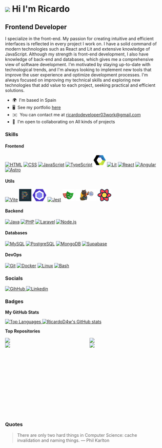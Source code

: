 # ![](https://user-images.githubusercontent.com/18350557/176309783-0785949b-9127-417c-8b55-ab5a4333674e.gif) Hi I'm Ricardo

## Frontend Developer

I specialize in the front-end. My passion for creating intuitive and efficient interfaces is reflected in every project I work on. I have a solid command of modern technologies such as React and Lit and extensive knowledge of JavaScript. Although my strength is front-end development, I also have knowledge of back-end and databases, which gives me a comprehensive view of software development. I'm motivated by staying up-to-date with technological trends, and I'm always looking to implement new tools that improve the user experience and optimize development processes. I'm always focused on improving my technical skills and exploring new technologies that add value to each project, seeking practical and efficient solutions.

- 🌍  I'm based in Spain
- 🖥️  See my portfolio [here](https://mnf.red/0c10d54d-6d87-467f-8749-604570f437da/timeline)
- ✉️  You can contact me at [ricardodeveloper03work@gmail.com](mailto:ricardodeveloper03work@gmail.com)
- 🤝  I'm open to collaborating on All kinds of projects

### Skills

<div align="left">

  <div>

  #### Frontend  
  <a href="https://developer.mozilla.org/en-US/docs/Glossary/HTML5" target="_blank" rel="noreferrer"><img src="https://skillicons.dev/icons?i=html" height="40" alt="HTML" /></a>
  <a href="https://www.w3.org/TR/CSS/#css" target="_blank" rel="noreferrer"><img src="https://skillicons.dev/icons?i=css" height="40" alt="CSS" /></a>
  <a href="https://developer.mozilla.org/en-US/docs/Web/JavaScript" target="_blank" rel="noreferrer"><img src="https://skillicons.dev/icons?i=js" height="40" alt="JavaScript" /></a>
  <a href="https://www.typescriptlang.org/" target="_blank" rel="noreferrer"><img src="https://skillicons.dev/icons?i=ts" height="40" alt="TypeScript" /></a>
  <a href="https://developer.mozilla.org/en-US/docs/Web/API/Web_components" target="_blank" rel="noreferrer"><img src="/images/webc.png" height="40" alt="Web Components" /></a>
  <a href="https://lit.dev/" target="_blank" rel="noreferrer"><img src="https://skillicons.dev/icons?i=lit" height="40" alt="Lit" /></a>
  <a href="https://reactjs.org/" target="_blank" rel="noreferrer"><img src="https://skillicons.dev/icons?i=react" height="40" alt="React" /></a>
  <a href="https://angular.io/" target="_blank" rel="noreferrer"><img src="https://skillicons.dev/icons?i=angular" height="40" alt="Angular" /></a>
  <a href="https://astro.build/" target="_blank" rel="noreferrer"><img src="https://skillicons.dev/icons?i=astro" height="40" alt="Astro" /></a>

  </div>

  <div>

  #### Utils  
  <a href="https://vitejs.dev/" target="_blank" rel="noreferrer"><img src="https://skillicons.dev/icons?i=vite" height="40" alt="Vite" /></a>
  <a href="https://prettier.io/" target="_blank" rel="noreferrer"><img src="/images/prettier.png" height="40" alt="Prettier" /></a>
  <a href="https://eslint.org/" target="_blank" rel="noreferrer"><img src="/images/ESLint.png" height="40" alt="ESLint" /></a>
  <a href="https://jestjs.io/" target="_blank" rel="noreferrer"><img src="https://skillicons.dev/icons?i=jest" height="40" alt="Jest" /></a>
  <a href="https://playwright.dev/" target="_blank" rel="noreferrer"><img src="/images/playwright.svg" height="40" alt="Playwright" /></a>
  <a href="https://zustand-demo.pmnd.rs/" target="_blank" rel="noreferrer"><img src="/images/zustad.png" height="40" alt="Zustand" /></a>
  <a href="https://tanstack.com/query/v3/" target="_blank" rel="noreferrer"><img src="/images/reactquery.svg" height="40" alt="ReactQuery" /></a>

  </div>

  <div>

  #### Backend  
  <a href="https://www.oracle.com/java/" target="_blank" rel="noreferrer"><img src="https://skillicons.dev/icons?i=java" height="40" alt="Java" /></a>
  <a href="https://www.php.net/" target="_blank" rel="noreferrer"><img src="https://skillicons.dev/icons?i=php" height="40" alt="PHP" /></a>
  <a href="https://laravel.com/" target="_blank" rel="noreferrer"><img src="https://skillicons.dev/icons?i=laravel" height="40" alt="Laravel" /></a>
  <a href="https://nodejs.org/en/" target="_blank" rel="noreferrer"><img src="https://skillicons.dev/icons?i=nodejs" height="40" alt="Node.js" /></a>

  </div>

  <div>

  #### Databases  
  <a href="https://www.mysql.com/" target="_blank" rel="noreferrer"><img src="https://skillicons.dev/icons?i=mysql" height="40" alt="MySQL" /></a>
  <a href="https://www.postgresql.org/" target="_blank" rel="noreferrer"><img src="https://skillicons.dev/icons?i=postgres" height="40" alt="PostgreSQL" /></a>
  <a href="https://www.mongodb.com/" target="_blank" rel="noreferrer"><img src="https://skillicons.dev/icons?i=mongodb" height="40" alt="MongoDB" /></a>
  <a href="https://supabase.io/" target="_blank" rel="noreferrer"><img src="https://skillicons.dev/icons?i=supabase" height="40" alt="Supabase" /></a>

  </div>

  <div>

  #### DevOps  
  <a href="https://git-scm.com/" target="_blank" rel="noreferrer"><img src="https://skillicons.dev/icons?i=git" height="40" alt="Git" /></a>
  <a href="https://www.docker.com/" target="_blank" rel="noreferrer"><img src="https://skillicons.dev/icons?i=docker" height="40" alt="Docker" /></a>
  <a href="https://www.linux.org" target="_blank" rel="noreferrer"><img src="https://skillicons.dev/icons?i=linux" height="40" alt="Linux" /></a>
  <a href="https://www.gnu.org/software/bash/manual/" target="_blank" rel="noreferrer"><img src="https://skillicons.dev/icons?i=bash" height="40" alt="Bash" /></a>

  </div>

</div>

### Socials

<div align="left">
    <a href="https://www.github.com/RicardoD4w" target="_blank" rel="noreferrer"> 
      <img src="https://skillicons.dev/icons?i=github" height="40" alt="GihHub" />
    </a> 
    <a href="https://www.linkedin.com/in/ricardo-rodríguez" target="_blank" rel="noreferrer"> 
      <img src="https://skillicons.dev/icons?i=linkedin" height="40" alt="Linkedin" />
    </a>
</div>

### Badges

<b>My GitHub Stats</b>

<div>
  
  <a href="https://github.com/RicardoD4w">
    <img src="https://github-readme-stats.vercel.app/api/top-langs/?username=RicardoD4w&langs_count=10&title_color=0891b2&text_color=ffffff&icon_color=0891b2&bg_color=1c1917&hide_border=true&locale=en&custom_title=Top%20%Languages" alt="Top Languages" />
  </a>
  
  <a href="http://www.github.com/RicardoD4w">
    <img src="https://github-readme-stats.vercel.app/api?username=RicardoD4w&show_icons=true&hide=&count_private=true&title_color=0891b2&text_color=ffffff&icon_color=0891b2&bg_color=1c1917&hide_border=true&show_icons=true" alt="RicardoD4w's GitHub stats" />
  </a>
  
</div>

<b>Top Repositories</b>

<div width="100%" align="center">

  <a href="https://github.com/RicardoD4W/Design-patterns" align="right"><img align="right" width="45%" src="https://github-readme-stats.vercel.app/api/pin/?username=RicardoD4w&repo=Design-patterns&title_color=0891b2&text_color=ffffff&icon_color=0891b2&bg_color=1c1917&hide_border=true&locale=en" /></a>

   <a href="https://github.com/RicardoD4W/ricky-cli" align="left"><img align="left" width="45%" src="https://github-readme-stats.vercel.app/api/pin/?username=RicardoD4w&repo=ricky-cli&title_color=0891b2&text_color=ffffff&icon_color=0891b2&bg_color=1c1917&hide_border=true&locale=en" /></a>
  
  <a href="https://github.com/RicardoD4w/Playwright" align="left"><img align="left" width="45%" src="https://github-readme-stats.vercel.app/api/pin/?username=RicardoD4w&repo=Playwright&title_color=0891b2&text_color=ffffff&icon_color=0891b2&bg_color=1c1917&hide_border=true&locale=en" /></a>

  
  <a href="https://github.com/RicardoD4W/zephyra-ui" align="right"><img align="right" width="45%" src="https://github-readme-stats.vercel.app/api/pin/?username=RicardoD4w&repo=zephyra-ui&title_color=0891b2&text_color=ffffff&icon_color=0891b2&bg_color=1c1917&hide_border=true&locale=en" /></a>
  
  
  </div>
  
  <br /><br /><br /><br /><br /><br /><br />

   <br /><br /><br /><br /><br /><br /><br />



### Quotes

  > There are only two hard things in Computer Science: cache invalidation and naming things. — Phil Karlton
